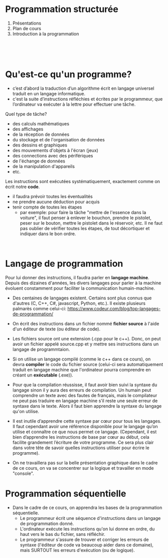 # Programmation structurée

1. Présentations
2. Plan de cours
3. Introduction à la programmation

<br>
<br>
<br>

# Qu'est-ce qu'un programme?
- c’est d’abord la traduction d’un algorithme écrit en langage universel traduit en un langage informatique.
- c'est la suite d’instructions réfléchies et écrites par le programmeur, que l’ordinateur va exécuter à la lettre pour effectuer une tâche.


Quel type de tâche?
- des calculs mathématiques
- des affichages
- de la réception de données
- du stockage et de l'organisation de données
- des dessins et graphiques
- des mouvements d'objets à l'écran (jeux)
- des connections avec des périfériques
- de l'échange de données
- de la manipulation d'appareils
- etc.

Les instructions sont exécutées systématiquement, exactement comme on écrit notre **code**.
- il faudra prévoir toutes les éventualités
- ne prendre aucune déduction pour acquis
- tenir compte de toutes les étapes 
   - par exemple: pour faire la tâche "mettre de l'essence dans la voiture", il faut penser à enlever le bouchon, prendre le pistolet, peser sur le bouton, mettre le pistolet dans le réservoir, etc. Il ne faut pas oublier de vérifier toutes les étapes, de tout décortiquer et indiquer dans le bon ordre.
   
<br>

# Langage de programmation

Pour lui donner des instructions, il faudra parler en **langage machine**. Depuis des dizaines d'années, les divers langages pour parler à la machine évoluent constamment pour faciliter la communication humain-machine.

- Des centaines de langages existent. Certains sont plus connus que d'autres (C, C++, C#, javascript, Python, etc.). Il existe plusieurs palmarès comme celui-ci: https://www.codeur.com/blog/top-langages-de-programmation/

- On écrit des instructions dans un fichier nommé **fichier source** à l'aide d'un éditeur de texte (ou éditeur de code).
- Les fichiers source ont une extension (.cpp pour le c++). Donc, on peut avoir un fichier appelé source.cpp et y mettre ses instructions dans un langage de programmtaion.
- Si on utilise un langage compilé (comme le c++ dans ce cours), on devra **compiler** le code du fichier source (celui-ci sera automatiquement traduit en langage machine que l'ordinateur pourra comprendre en créant un **exécutable** (.exe)).
- Pour que la compilation réussisse, il faut avoir bien suivi la syntaxe du langage sinon il y aura des erreurs de compilation. Un humain peut comprendre un texte avec des fautes de français, mais le compilateur ne peut pas traduire en langage machine s’il reste une seule erreur de syntaxe dans le texte. Alors il faut bien apprendre la syntaxe du langage qu'on utilise.
-  Il est inutile d’apprendre cette syntaxe par cœur pour tous les langages. Il faut cependant avoir une référence disponible pour le langage qu’on utilise et connaître ce que nous permet ce langage. (Cependant, il est bien d’apprendre les instructions de base par cœur au début, cela facilite grandement l’écriture de votre programme. Ce sera plus clair dans votre tête de savoir quelles instructions utiliser pour écrire le programme).
- On ne travaillera pas sur la belle présentation graphique dans le cadre de ce cours, on va se concentrer sur la logique et travailler en mode "console". 


# Programmation séquentielle

- Dans le cadre de ce cours, on apprendra les bases de la programmation séquentielle. 
    - Le programmeur écrit une séquence d'instructions dans un langage de programmation donné. 
    - L'ordinateur exécute les instructions qu'on lui donne en ordre, du haut vers le bas du fichier, sans réfléchir.
    - Le programmeur s'assure de trouver et corriger les erreurs de syntaxe (l'éditeur de code va beaucoup aider dans ce domaine), mais SURTOUT les erreurs d'exécution (ou de logique).

